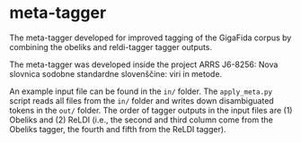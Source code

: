 # meta-tagger

The meta-tagger developed for improved tagging of the GigaFida corpus by
combining the obeliks and reldi-tagger tagger outputs.

The meta-tagger was developed inside the project ARRS J6-8256: Nova slovnica 
sodobne standardne slovenščine: viri in metode.

An example input file can be found in the ```in/``` folder. The
```apply_meta.py``` script reads all files from the ```in/``` folder and
writes down disambiguated tokens in the ```out/``` folder. The order of
tagger outputs in the input files are (1) Obeliks and (2) ReLDI (i.e., the
second and third column come from the Obeliks tagger, the fourth and fifth
from the ReLDI tagger).
